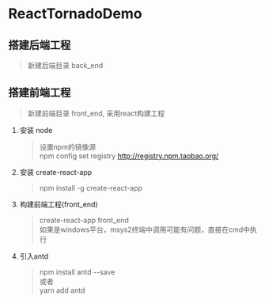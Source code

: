 # ReactTornadoDemo

## 搭建后端工程
> 新建后端目录 back_end  


## 搭建前端工程
> 新建前端目录 front_end, 采用react构建工程  
1. 安装 node  
    > 设置npm的镜像源  
    > npm config set registry http://registry.npm.taobao.org/



2. 安装 create-react-app  
    > npm install -g create-react-app  

3. 构建前端工程(front_end)
    > create-react-app front_end  
    > 如果是windows平台，msys2终端中调用可能有问题，直接在cmd中执行
    >

4. 引入antd
    > npm install antd --save  
    > 或者   
    > yarn add antd








